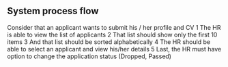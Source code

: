 ## System process flow
Consider that an applicant wants to submit his / her profile and CV
1 The HR is able to view the list of applicants
2 That list should show only the first 10 items
3 And that list should be sorted alphabetically
4 The HR should be able to select an applicant and view his/her details
5 Last, the HR must have option to change the application status (Dropped, Passed)
